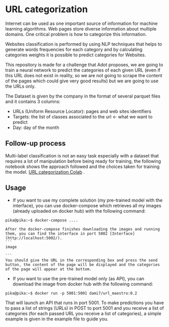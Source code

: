 # URL categorization
Internet can be used as one important source of information for machine learning algorithms. Web pages store diverse information about multiple domains. One critical problem is how to categorize this information.

Websites classification is performed by using NLP techniques that helps to generate words frequencies for each category and by calculating categories weights it is possible to predict categories for Websites.

This repository is made for a challenge that Adot proposes, we are going to train a neural network to predict the categories of each given URL (even if this URL does not exist in reality, so we are not going to scrape the content of the pages which could give very good results) but we are going to use the URLs only.

The Dataset is given by the company in the format of several parquet files and it contains 3 columns:

*   URLs (Uniform Resource Locator): pages and web sites identifiers
*   Targets: the list of classes associated to the url ← what we want to predict
*   Day: day of the month

## Follow-up process
Multi-label classification is not an easy task especially with a dataset that requires a lot of manipulation before being ready for training, the following notebook shows the approach followed and the choices taken for training the model.  [URL categorization Colab](https://colab.research.google.com/drive/1w4GOV9h2pPI9P-E8Z-Z2qzsrQVduVzFS?usp=sharing) .

## Usage

*   If you want to use my complete solution (my pre-trained model with the interface), you can use docker-compose which retrieves all my images (already uploaded on docker hub) with the following command:
```console
pika@pika:~$ docker-compose ....
```
    After the docker-compose finishes downloading the images and running them, you can find the interface in port 5002 [Interface](http://localhost:5002/).
    ```
    image

    ```
    You should give the URL in the corresponding box and press the send button, the content of the page will be displayed and the categories of the page will appear at the bottom.

*   If you want to use the pre-trained model only (as API), you can download the image from docker hub with the following command:

```console
pika@pika:~$ docker run -p 5001:5001 dami7/url_maestro:0.2
```
That will launch an API that runs in port 5001. 
To make predictions you have to pass a list of strings (URLs) in POST to port 5001 and you receive a list of categories (for each passed URL you receive a list of categories), a simple example is given in the example file to guide you.


